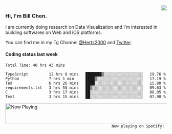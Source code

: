 <img  align="right" src="https://github-readme-stats.vercel.app/api?username=BillChen2k&show_icons=false&count_private=true&hide_title=true">

### Hi, I'm Bill Chen.

I am currently doing research on Data Visualization and I'm interested in building softwares on Web and iOS platforms.

You can find me in my Tg Channel [@Hertz2000](https://t.me/Hertz2000) and [Twitter](https://twitter.com/billchen2k).

#### Coding status last week

<!--START_SECTION:waka-->

```text
Total Time: 40 hrs 43 mins

TypeScript         12 hrs 8 mins   ███████▒░░░░░░░░░░░░░░░░░   29.76 %
Python             7 hrs 1 min     ████▒░░░░░░░░░░░░░░░░░░░░   17.19 %
TeX                6 hrs 26 mins   ████░░░░░░░░░░░░░░░░░░░░░   15.80 %
requirements.txt   3 hrs 55 mins   ██▒░░░░░░░░░░░░░░░░░░░░░░   09.63 %
C                  3 hrs 17 mins   ██░░░░░░░░░░░░░░░░░░░░░░░   08.05 %
Text               3 hrs 15 mins   ██░░░░░░░░░░░░░░░░░░░░░░░   07.98 %
```

<!--END_SECTION:waka-->


<div>
<a href="https://spotify-now-playing.billchen2k.vercel.app/now-playing?open">
   <img align="right" src="https://spotify-now-playing.billchen2k.vercel.app/now-playing" width="540" height="64" alt="Now Playing">
</a>
</div>

<div>
<p align="right"><code>Now playing on Spotify: </code></p>
</div>

<!--
**BillChen2K/BillChen2K** is a ✨ _special_ ✨ repository because its `README.md` (this file) appears on your GitHub profile.

Here are some ideas to get you started:

- 🔭 I’m currently working on ...
- 🌱 I’m currently learning ...
- 👯 I’m looking to collaborate on ...
- 🤔 I’m looking for help with ...
- 💬 Ask me about ...
- 📫 How to reach me: ...
- 😄 Pronouns: ...
- ⚡ Fun fact: ...
-->
